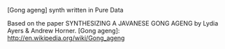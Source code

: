 [Gong ageng] synth written in Pure Data

Based on the paper SYNTHESIZING A JAVANESE GONG AGENG by Lydia Ayers & Andrew Horner.
[Gong ageng]: http://en.wikipedia.org/wiki/Gong_ageng 

